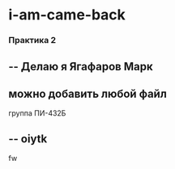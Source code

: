 # i-am-came-back
### Практика 2
--
Делаю я Ягафаров Марк
-- 
можно добавить любой файл
--
группа ПИ-432Б






-- 
oiytk
--
fw
